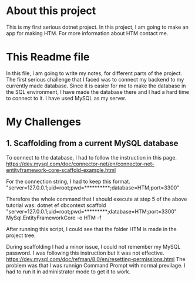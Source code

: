 # About this project
This is my first serious dotnet project.
In this project, I am going to make an app for making HTM. For more information about HTM contact me.
# This Readme file
In this file, I am going to write my notes, for different parts of the project.
The first serious challenge that I faced was to connect my backend to my currently made database. Since it is easier for me to make the database in the SQL environment, I have made the database there and I had a hard time to connect to it. I have used MySQL as my server.
# My Challenges
## 1. Scaffolding from a current MySQL database
To connect to the database, I had to follow the instruction in this page.
https://dev.mysql.com/doc/connector-net/en/connector-net-entityframework-core-scaffold-example.html

For the connection string, I had to keep this format.
"server=127.0.0.1;uid=root;pwd=**********;database=HTM;port=3300"

Therefore the whole command that I should execute at step 5 of the above tutorial was:
 dotnet ef dbcontext scaffold "server=127.0.0.1;uid=root;pwd=*********;database=HTM;port=3300" MySql.EntityFrameworkCore -o HTM -f

After running this script, I could see that the folder HTM is made in the project tree.
 
During scaffolding I had a minor issue, I could not remember my MySQL password. I was following this instruction but it was not effective.
https://dev.mysql.com/doc/refman/8.0/en/resetting-permissions.html
The problem was that I was runnign Command Prompt with normal previlage. I had to run it in administrator mode to get it to work.
